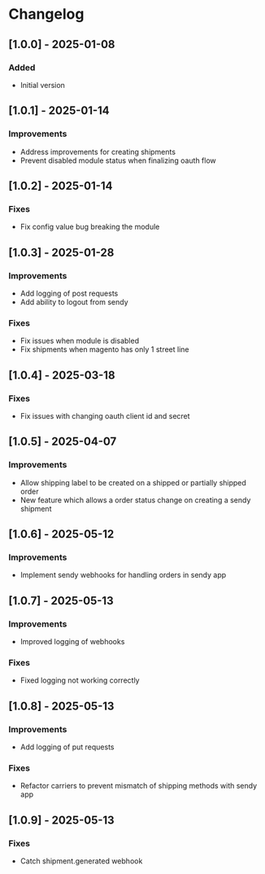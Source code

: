 # Changelog
## [1.0.0] - 2025-01-08
### Added
- Initial version

## [1.0.1] - 2025-01-14
### Improvements
- Address improvements for creating shipments
- Prevent disabled module status when finalizing oauth flow

## [1.0.2] - 2025-01-14
### Fixes
- Fix config value bug breaking the module

## [1.0.3] - 2025-01-28
### Improvements
- Add logging of post requests
- Add ability to logout from sendy

### Fixes
- Fix issues when module is disabled
- Fix shipments when magento has only 1 street line

## [1.0.4] - 2025-03-18
### Fixes
- Fix issues with changing oauth client id and secret

## [1.0.5] - 2025-04-07
### Improvements
- Allow shipping label to be created on a shipped or partially shipped order
- New feature which allows a order status change on creating a sendy shipment

## [1.0.6] - 2025-05-12
### Improvements
- Implement sendy webhooks for handling orders in sendy app

## [1.0.7] - 2025-05-13
### Improvements
- Improved logging of webhooks
### Fixes
- Fixed logging not working correctly

## [1.0.8] - 2025-05-13
### Improvements
- Add logging of put requests
### Fixes
- Refactor carriers to prevent mismatch of shipping methods with sendy app

## [1.0.9] - 2025-05-13
### Fixes
- Catch shipment.generated webhook
